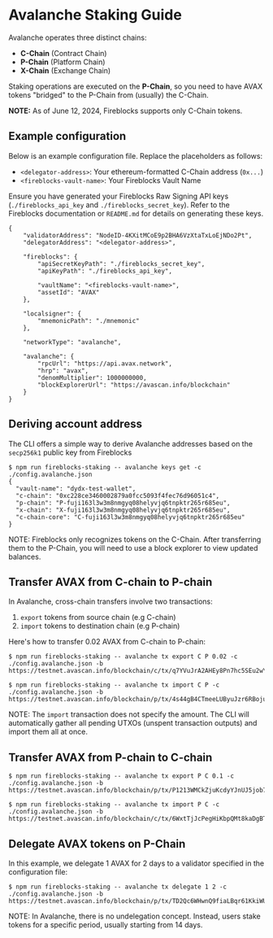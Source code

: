 # Avalanche Staking Guide
Avalanche operates three distinct chains:
* **C-Chain** (Contract Chain)
* **P-Chain** (Platform Chain)
* **X-Chain** (Exchange Chain)

Staking operations are executed on the **P-Chain**, so you need to have AVAX tokens "bridged" to the P-Chain from (usually) the C-Chain.

**NOTE:** As of June 12, 2024, Fireblocks supports only C-Chain tokens.

## Example configuration
Below is an example configuration file. Replace the placeholders as follows:
* `<delegator-address>`: Your ethereum-formatted C-Chain address (`0x...`)
* `<fireblocks-vault-name>`: Your Fireblocks Vault Name

Ensure you have generated your Fireblocks Raw Signing API keys (`./fireblocks_api_key` and `./fireblocks_secret_key`). Refer to the Fireblocks documentation or `README.md` for details on generating these keys.
```
{
    "validatorAddress": "NodeID-4KXitMCoE9p2BHA6VzXtaTxLoEjNDo2Pt",
    "delegatorAddress": "<delegator-address>",

    "fireblocks": {
        "apiSecretKeyPath": "./fireblocks_secret_key",
        "apiKeyPath": "./fireblocks_api_key",

        "vaultName": "<fireblocks-vault-name>",
        "assetId": "AVAX"
    },

    "localsigner": {
        "mnemonicPath": "./mnemonic"
    },

    "networkType": "avalanche",

    "avalanche": {
        "rpcUrl": "https://api.avax.network",
        "hrp": "avax",
        "denomMultiplier": 1000000000,
        "blockExplorerUrl": "https://avascan.info/blockchain"
    }
}
```

## Deriving account address
The CLI offers a simple way to derive Avalanche addresses based on the `secp256k1` public key from Fireblocks
```
$ npm run fireblocks-staking -- avalanche keys get -c ./config.avalanche.json
{
  "vault-name": "dydx-test-wallet",
  "c-chain": "0xc228ce3460002879a0fcc5093f4fec76d96051c4",
  "p-chain": "P-fuji163l3w3m8nmgyq08helyvjq6tnpktr265r685eu",
  "x-chain": "X-fuji163l3w3m8nmgyq08helyvjq6tnpktr265r685eu",
  "c-chain-core": "C-fuji163l3w3m8nmgyq08helyvjq6tnpktr265r685eu"
}
```

NOTE: Fireblocks only recognizes tokens on the C-Chain. After transferring them to the P-Chain, you will need to use a block explorer to view updated balances.

## Transfer AVAX from C-chain to P-chain
In Avalanche, cross-chain transfers involve two transactions:
1. `export` tokens from source chain (e.g C-chain)
2. `import` tokens to destination chain (e.g P-chain)

Here's how to transfer 0.02 AVAX from C-chain to P-chain:
```
$ npm run fireblocks-staking -- avalanche tx export C P 0.02 -c ./config.avalanche.json -b
https://testnet.avascan.info/blockchain/c/tx/q7YVuJrA2AHEy8Pn7hc5SEu2wYCYhtxeeAYtoYfPza8pMwJG9

$ npm run fireblocks-staking -- avalanche tx import C P -c ./config.avalanche.json -b
https://testnet.avascan.info/blockchain/p/tx/4s44gB4CTmeeLUByuJzr6RBojue67rBs7YGT97e572pqUvjrc
```

NOTE: The `import` transaction does not specify the amount. The CLI will automatically gather all pending UTXOs (unspent transaction outputs) and import them all at once.

## Transfer AVAX from P-chain to C-chain
```
$ npm run fireblocks-staking -- avalanche tx export P C 0.1 -c ./config.avalanche.json -b
https://testnet.avascan.info/blockchain/p/tx/P1213WMCkZjuKcdyYJnUJ5job7AFXkCW8Hp9mJfMWHYmVCjoj

$ npm run fireblocks-staking -- avalanche tx import P C -c ./config.avalanche.json -b
https://testnet.avascan.info/blockchain/c/tx/6WxtTjJcPegHiKbpQMt8kaDgBT7wygzLNnk8w2eXRqZKRAgMY
```

## Delegate AVAX tokens on P-Chain
In this example, we delegate 1 AVAX for 2 days to a validator specified in the configuration file:
```
$ npm run fireblocks-staking -- avalanche tx delegate 1 2 -c ./config.avalanche.json -b
https://testnet.avascan.info/blockchain/p/tx/TD2Qc6WHwnQ9fiaLBqr61KkiWUCkDKotA6GmXpmP3HQpoEY2L
```

NOTE: In Avalanche, there is no undelegation concept. Instead, users stake tokens for a specific period, usually starting from 14 days.
